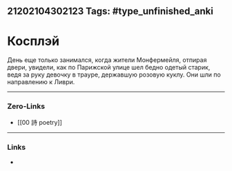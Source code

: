 21202104302123
Tags: #type_unfinished_anki 
---
# Косплэй

День еще только занимался, когда жители Монфермейля, отпирая двери, увидели, как по Парижской улице шел бедно одетый старик, ведя за руку девочку в трауре, державшую розовую куклу. Они шли по направлению к Ливри.

---
### Zero-Links
- [[00 詩 poetry]]
---
### Links
-